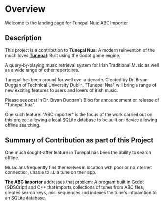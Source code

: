# Overview

Welcome to the landing page for Tunepal Nua: ABC Importer

## Description
This project is a contribution to **Tunepal Nua**:
A modern reinvention of the much loved [**Tunepal**](https://tunepal.org/index.html#!/record): Built using the Godot game engine.

A query-by-playing music retrieval system for Irish Traditional Music as well as a wide range of other repertoires.

Tunepal has been around for well over a decade. Created by Dr. Bryan Duggan of Technical University Dublin, "Tunepal Nua" will bring a range of new exciting features to users and lovers of irish music.

Please see post in [Dr. Bryan Duggan's Blog](https://bryanduggan.org/) for announcement on release of "Tunepal Nua".

One such feature: "ABC Importer" is the focus of the work carried out on this project: allowing a local SQLite database to be built on-device allowing offline searching.

## Summary of Contribution as part of this Project
One much sought-after feature in Tunepal has been the ability to search offline.

Musicians frequently find themselves in location with poor or no internet connection, unable to I.D a tune on their app. 

**The ABC Importer** addresses that problem: A program built in Godot (GDSCript) and C++ that imports collections of tunes from ABC files, 
creates search keys, midi sequences and indexes the tune's inforamtion to an SQLite database.

